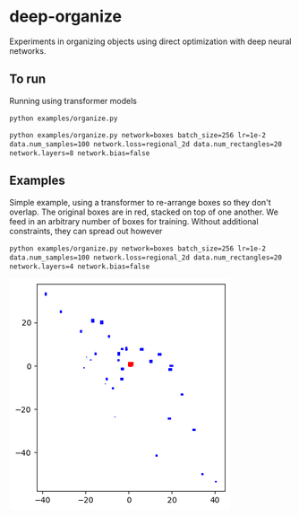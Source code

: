 # deep-organize
Experiments in organizing objects using direct optimization with deep neural networks.

## To run
Running using transformer models

```
python examples/organize.py
```

```
python examples/organize.py network=boxes batch_size=256 lr=1e-2 data.num_samples=100 network.loss=regional_2d data.num_rectangles=20 network.layers=8 network.bias=false
```

## Examples
Simple example, using a transformer to re-arrange boxes so they don't overlap. The original boxes are in red, stacked on top of one another. We feed in an arbitrary number of boxes for training. Without additional constraints, they can spread out however
```
python examples/organize.py network=boxes batch_size=256 lr=1e-2 data.num_samples=100 network.loss=regional_2d data.num_rectangles=20 network.layers=4 network.bias=false
```
![Non overlapping boxes](images/sample_no_overlap.png)
